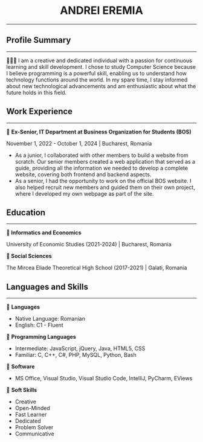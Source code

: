 <h1 align="center">ANDREI EREMIA</h1>
<hr>
<h2>Profile Summary</h2>
<hr>
<p> 👨🏻‍💻 I am a creative and dedicated individual with a passion for continuous learning and skill development. I chose to study Computer Science because I believe programming is a powerful skill, enabling us to understand how technology functions around the world. In my spare time, I stay informed about new technological advancements and am enthusiastic about what the future holds in this field.</p>

<h2>Work Experience</h2>
<hr>
<p>📍 <b>Ex-Senior, IT Department at Business Organization for Students (BOS)</b></p>
<p>November 1, 2022 - October 1, 2024 | Bucharest, Romania</p>
<ul>
  <li>As a junior, I collaborated with other members to build a website from scratch. Our senior members created a web application that served as a guide, providing all the information we needed to develop a complete website, covering both frontend and backend aspects.</li>
  <li>As a senior, I had the opportunity to work on the official BOS website. I also helped recruit new members and guided them on their own project, where I developed my own webpage as part of the site.</li>
</ul>

<h2>Education</h2>
<hr>
<p><b>📍 Informatics and Economics</b></p>
<p>University of Economic Studies (2021-2024) | Bucharest, Romania</p>

<p><b>📍 Social Sciences</b></p>
<p>The Mircea Eliade Theoretical High School (2017-2021) | Galati, Romania</p>

<h2>Languages and Skills</h2>
<hr>
<p>📍 <b>Languages</b></p>
<ul>
  <li>Native Language: Romanian</li>
  <li>English: C1 - Fluent</li>
</ul>

<p>📍 <b>Programming Languages</b></p>
<ul>
  <li>Intermediate: JavaScript, jQuery, Java, HTML5, CSS</li>
  <li>Familiar: C, C++, C#, PHP, MySQL, Python, Bash</li>
</ul>

<p>📍 <b>Software</b></p>
<ul>
  <li>MS Office, Visual Studio, Visual Studio Code, IntelliJ, PyCharm, EViews</li>
</ul>

<p>📍 <b>Soft Skills</b></p>
<ul>
  <li>Creative</li>
  <li>Open-Minded</li>
  <li>Fast Learner</li>
  <li>Dedicated</li>
  <li>Problem Solver</li>
  <li>Communicative</li>
</ul>
